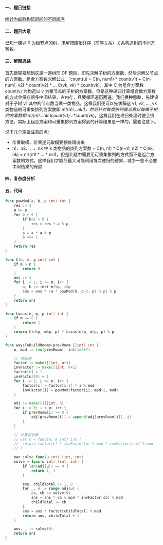 #### 一、题目链接
[统计为蚁群构筑房间的不同顺序](https://leetcode-cn.com/problems/count-ways-to-build-rooms-in-an-ant-colony/)

#### 二、题目大意
已知一棵以 0 为根节点的树，求解按照拓扑序（前序关系）关系构造树的不同方案数。

#### 三、解题思路
首先很容易想到这是一道树形 DP 题目，即先求解子树的方案数，然后求解父节点的方案数。组合方案数求解公式：`count(u) = C(n, num1) * count(v1) + C(n-num1, v2) * count(v2) * ... C(vk, vk) * count(vk)，其中 C 为组合方案数 count(v) 为构造以 v 为根节点的子树的方案数，但是这种递归计算组合数方案数的方式会保存很多中间结果，占内存，且要循环遍历两遍。我们换种思路，先建设对于子树 v1 其中的节点数当做一类物品，这样我们便可以先求解这 v1, v2, ..., vk 类物品的可重集排列方案数即 n!/(n1!*...nk!)，然后针对每类排列情况乘以每棵子树的方案数即 n!/(n1!*...nk!)*count(v1)*...*count(vk)，这样我们在递归处理时便会很方便，实际上组合方案和可重集排列方案得到的计算结果是一样的，需要注意下。

说下几个需要注意的点:
- 阶乘取模、阶乘逆元取模要预处理出来
- n1、n2、...、nk 中 k 类物品的排列方案数 = C(n, n1) * C(n-n1, n2) * C(nk, nk) = n!/(n1! * ... * nk!)，但是此题中需要用可重集排列的方式而不是组合方案数的方式，这样我们才能尽最大可能利用每次递归的结果，减少一些不必要中间结果的保留

#### 四、复杂度分析

#### 五、代码
```go
func powMod(a, b, p int) int {
	res := 1
	a %= p
	for b > 0 {
		if b&1 > 0 {
			res = res * a % p
		}
		a = a * a % p
		b >>= 1
	}
	return res
}

func C(n, m, p int) int {
	if m > n {
		return 0
	}
	ans := 1
	for i := 1; i <= m; i++ {
		a, b := (n+i-m)%p, i%p
		ans = ans * (a * powMod(b, p-2, p) % p) % p
	}
	return ans
}

func Lucas(n, m, p int) int {
	if m == 0 {
		return 1
	}
	return C(n%p, m%p, p) * Lucas(n/p, m/p, p) % p
}

func waysToBuildRooms(prevRoom []int) int {
	n, mod := len(prevRoom), int(1e9+7)

	// 预处理
	factor := make([]int, n+1)
	invFactor := make([]int, n+1)
	factor[0] = 1
	invFactor[0] = 1
	for i := 1; i <= n; i++ {
		factor[i] = factor[i-1] * i % mod
		invFactor[i] = powMod(factor[i], mod-2, mod)
	}

	adj := make([][]int, n)
	for i := 0; i < n; i++ {
		if prevRoom[i] >= 0 {
			adj[prevRoom[i]] = append(adj[prevRoom[i]], i)
		}
	}

	// 计算组合数
	// var C = func(n, m int) int {
	// 	return factor[n] * invFactor[m] % mod * invFactor[n-m] % mod
	// }

	var solve func(u int) (int, int)
	solve = func(u int) (int, int) {
		if len(adj[u]) == 0 {
			return 1, 1
		}

		ans, childTotal := 1, 0
		for _, v := range adj[u] {
			ca, cb := solve(v)
			ans = ans * ca % mod * invFactor[cb] % mod
			childTotal += cb
		}
        ans = ans * factor[childTotal] % mod
		return ans, childTotal + 1
	}

	ans, _ := solve(0)
	return ans
}
```